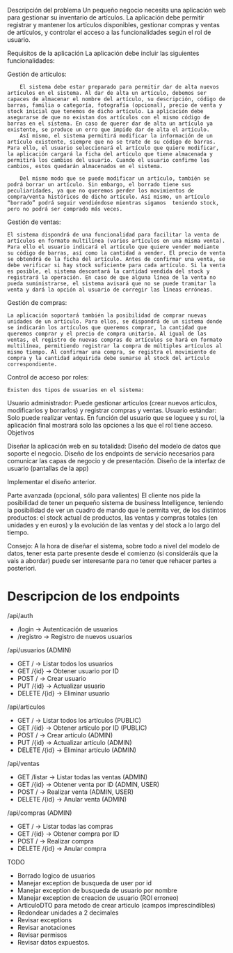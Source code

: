 Descripción del problema
Un pequeño negocio necesita una aplicación web para gestionar su inventario de artículos. La aplicación debe permitir registrar y mantener los artículos disponibles, gestionar compras y ventas de artículos, y controlar el acceso a las funcionalidades según el rol de usuario.

Requisitos de la aplicación
La aplicación debe incluir las siguientes funcionalidades:

Gestión de artículos:

		El sistema debe estar preparado para permitir dar de alta nuevos artículos en el sistema. Al dar de alta un artículo, debemos ser capaces de almacenar el nombre del artículo, su descripción, código de barras, familia o categoría, fotografía (opcional), precio de venta y stock inicial que tenemos de dicho artículo. La aplicación debe asegurarse de que no existan dos artículos con el mismo código de barras en el sistema. En caso de querer dar de alta un artículo ya existente, se produce un erro que impide dar de alta el artículo. 
		Así mismo, el sistema permitirá modificar la información de un artículo existente, siempre que no se trate de su código de barras. Para ello, el usuario seleccionará el artículo que quiere modificar, la aplicación cargará la ficha del artículo que tiene almacenada y permitirá los cambios del usuario. Cuando el usuario confirme los cambios, estos quedarán almacenados en el sistema. 

		Del mismo modo que se puede modificar un artículo, también se podrá borrar un artículo. Sin embargo, el borrado tiene sus peculiaridades, ya que no queremos perder los movimientos de compra/venta históricos de dicho artículo. Así mismo, un artículo “borrado” podrá seguir vendiéndose mientras sigamos  teniendo stock, pero no podrá ser comprado más veces.

Gestión de ventas:

    El sistema dispondrá de una funcionalidad para facilitar la venta de artículos en formato multilínea (varios artículos en una misma venta).  Para ello el usuario indicará el artículo que quiere vender mediante su código de barras, así como la cantidad a vender. El precio de venta se obtendrá de la ficha del artículo. Antes de confirmar una venta, se debe verificar si hay stock suficiente para cada artículo. Si la venta es posible, el sistema descontará la cantidad vendida del stock y registrará la operación. En caso de que alguna línea de la venta no pueda suministrarse, el sistema avisará que no se puede tramitar la venta y dará la opción al usuario de corregir las líneas erróneas.

Gestión de compras:

    La aplicación soportará también la posibilidad de comprar nuevas unidades de un artículo. Para ellos, se dispondrá de un sistema donde se indicarán los artículos que queremos comprar, la cantidad que queremos comprar y el precio de compra unitario. Al igual de las ventas, el registro de nuevas compras de artículos se hará en formato multilínea, permitiendo registrar la compra de múltiples artículos al mismo tiempo. Al confirmar una compra, se registra el movimiento de compra y la cantidad adquirida debe sumarse al stock del artículo correspondiente.

Control de acceso por roles:


    Existen dos tipos de usuarios en el sistema:
Usuario administrador: Puede gestionar artículos (crear nuevos artículos, modificarlos y borrarlos) y registrar compras y ventas.
Usuario estándar: Solo puede realizar ventas.
En función del usuario que se loguee y su rol, la aplicación final mostrará solo las opciones a las que el rol tiene acceso.
Objetivos

Diseñar la aplicación web en su totalidad: 
Diseño del modelo de datos que soporte el negocio.
Diseño de los endpoints de servicio necesarios para comunicar las capas de negocio y de presentación.
Diseño de la interfaz de usuario (pantallas de la app)

Implementar el diseño anterior.





Parte avanzada (opcional, sólo para valientes)
El cliente nos pide la posibilidad de tener un pequeño sistema de business Intelligence, teniendo la posibilidad de ver un cuadro de mando  que le permita ver, de los distintos productos:
el stock actual de productos, las ventas y compras totales (en unidades y en euros) y la evolución de las ventas y del stock a lo largo del tiempo.

Consejo: A la hora de diseñar el sistema, sobre todo a nivel del modelo de datos, tener esta parte presente desde el comienzo (si consideráis que la vais a abordar) puede ser interesante para no tener que rehacer partes a posteriori.

# Descripcion de los endpoints


/api/auth
  - /login → Autenticación de usuarios
  - /registro → Registro de nuevos usuarios

/api/usuarios (ADMIN)
  - GET / → Listar todos los usuarios
  - GET /{id} → Obtener usuario por ID
  - POST / → Crear usuario
  - PUT /{id} → Actualizar usuario
  - DELETE /{id} → Eliminar usuario

/api/articulos
  - GET / → Listar todos los artículos (PUBLIC)
  - GET /{id} → Obtener artículo por ID (PUBLIC)
  - POST / → Crear artículo (ADMIN)
  - PUT /{id} → Actualizar artículo (ADMIN)
  - DELETE /{id} → Eliminar artículo (ADMIN)

/api/ventas
  - GET /listar → Listar todas las ventas (ADMIN)
  - GET /{id} → Obtener venta por ID (ADMIN, USER)
  - POST / → Realizar venta (ADMIN, USER)
  - DELETE /{id} → Anular venta (ADMIN)

/api/compras (ADMIN)
  - GET / → Listar todas las compras
  - GET /{id} → Obtener compra por ID
  - POST / → Realizar compra
  - DELETE /{id} → Anular compra



  TODO

  - Borrado logico de usuarios
  - Manejar exception de busqueda de user por id
  - Manejar exception de busqueda de usuario por nombre
  - Manejar exception de creacion de usuario (ROl erroneo)
  - ArticuloDTO para metodo de crear articulo (campos imprescindibles)
  - Redondear unidades a 2 decimales
  - Revisar exceptions
  - Revisar anotaciones
  - Revisar permisos
  - Revisar datos expuestos.
